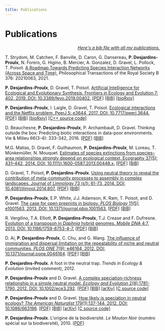 ```yaml
---
title: Publications
---
```


<h1>Publications</h1>

<p style='text-align: right'><a href='files/desjardins-proulx.bib'><i>Here's a bib file with all my publications.</i></a></p>

<div class='publications'>

  <p>
    T. Strydom, M. Catchen, F. Banville, D. Caron, G. Dansereau, <b>P. Desjardins-Proulx</b>, N. Forero, G. Higino, B. Mercier, A. Gonzalez, D. Gravel, L. Pollock, T. Poisot.
    <a href='https://royalsocietypublishing.org/doi/pdf/10.1098/rstb.2021.0063/'><span class='bold myblue'>A Roadmap Towards Predicting Species Interaction Networks (Across Space and Time)</span></a>, Philosophical Transactions of the Royal Society B 376: 20210063, 2021.
  </p>

  <p>
    <b>P. Desjardins-Proulx</b>, D. Gravel, T. Poisot. <a href='http://dx.doi.org/10.3389/fevo.2019.00402'><span class='bold myblue'>Artificial Intelligence for Ecological and Evolutionary Synthesis</span>, Frontiers in Ecology and Evolution 7: 402, 2019.
    DOI: 10.3389/fevo.2019.00402.</a>
    <a href='files/desjardins-proulx_2019.pdf'>[PDF]</a>
    <a href='files/desjardins-proulx_2019.bib'>[BIB]</a>
    <a href='https://www.biorxiv.org/content/10.1101/161125v5'>[bioRxiv]</a>
  </p>

  <p>
    <b>P. Desjardins-Proulx</b>, I. Laigle, D. Gravel, T. Poisot. <a href='http://dx.doi.org/10.7717/peerj.3644'><span class='bold myblue'>Ecological interactions and the Netflix problem</span>. PeerJ 5: e3644, 2017.
    DOI: 10.7717/peerj.3644.</a>
    <a href='files/desjardins-proulx_2017.pdf'>[PDF]</a>
    <a href='files/desjardins-proulx_2017.bib'>[BIB]</a>
    <a href='https://www.biorxiv.org/content/10.1101/089771v2'>[bioRxiv]</a>
    <a href='https://github.com/PhDP/EcoInter'>[C++ source code]</a>
  </p>

  <p>
    D. Beauchesne, <b>P. Desjardins-Proulx</b>, P. Archambault, D. Gravel. <span class='bold myblue'>Thinking outside the box: Predicting biotic interactions in data-poor environments</span>. Vie &amp; Milieu 66(3-4): 333-342, 2016.
    <a href='files/beauchesne_2016.pdf'>[PDF]</a>
    <a href='files/beauchesne_2016.bib'>[BIB]</a>
  </p>

  <p>
    M.G. Matias, D. Gravel, F. Guilhaumon, <b>P. Desjardins-Proulx</b>, M. Loreau, T. Münkemüller, N. Mouquet. <a href='http://dx.doi.org/10.1111/j.1600-0587.2013.00448.x'><span class='bold myblue'>Estimates of species extinctions from species–area relationships strongly depend on ecological context</span>. Ecography 37(5): 431–442, 2014.
    DOI: 10.1111/j.1600-0587.2013.00448.x.</a>
    <a href='files/matias_2014.pdf'>[PDF]</a>
    <a href='files/matias_2014.bib'>[BIB]</a>
  </p>

  <p>
    D. Gravel, T. Poisot, <b>P. Desjardins-Proulx</b>. <a href='http://dx.doi.org/10.4081/jlimnol.2014.807'><span class='bold myblue'>Using neutral theory to reveal the contribution of meta-community processes to assembly in complex landscapes</span>. Journal of Limnology 73 (s1): 61-73, 2014.
    DOI: 10.4081/jlimnol.2014.807.</a>
    <a href='files/gravel_2014.pdf'>[PDF]</a>
    <a href='files/gravel_2014.bib'>[BIB]</a>
  </p>

  <p>
    <b>P. Desjardins-Proulx</b>, E.P. White, J.J. Adamson, K. Ram, T. Poisot, and D. Gravel. <a href='http://dx.doi.org/10.1371/journal.pbio.1001563'><span class='bold myblue'>The case for open preprints in biology</span>. <i>PLOS Biology</i> 11(5): e1001563, 2013.
    DOI: 10.1371/journal.pbio.1001563.</a>
    <a href='files/desjardins-proulx_2013.pdf'>[PDF]</a>
    <a href='files/desjardins-proulx_2013.bib'>[BIB]</a>
  </p>

  <p>
    R. Vergilino, T.A. Elliott, <b>P. Desjardins-Proulx</b>, T.J. Crease and F. Dufresne. <a href='http://dx.doi.org/10.1186/1759-8753-4-7'><span class='bold myblue'>Evolution of a transposon in <i>Daphnia</i> hybrid genomes</span>. <i>Mobile DNA</i> 4:7, 2013.
    DOI: 10.1186/1759-8753-4-7.</a>
    <a href='files/vergilino_2013.pdf'>[PDF]</a>
    <a href='files/vergilino_2013.bib'>[BIB]</a>
  </p>

  <p>
    D. Ai, <b>P. Desjardins-Proulx</b>, C. Chu, and G. Wang. <a href='http://dx.doi.org/10.1371/journal.pone.0046164'><span class='bold myblue'>The influence of immigration and dispersal limitation on the repeatability of niche and neutral communities</span>. <i>PLOS ONE</i> 7(9): e46164, 2012.
    DOI: 10.1371/journal.pone.0046164</a>.
    <a href='files/ai_2012.pdf'>[PDF]</a>
    <a href='files/ai_2012.bib'>[BIB]</a>
  </p>

  <p>
    <b>P. Desjardins-Proulx</b>. <span class='bold myblue'>A foot in the neutral trap</span>. <i>Trends in Ecology & Evolution</i> (invited comment), 2012.
  </p>

  <p>
    <b>P. Desjardins-Proulx</b> and D. Gravel. <a href='http://dx.doi.org/10.1002/ece3.292'><span class='bold myblue'>A complex speciation-richness relationship in a simple neutral model</span>. <i>Ecology and Evolution</i> 2(8):1781-1790, 2012.
    DOI: 10.1002/ece3.292</a>.
    <a href='files/desjardins-proulx_2012b.pdf'>[PDF]</a>
    <a href='files/desjardins-proulx_2012b.bib'>[BIB]</a>
    <a href='https://arxiv.org/abs/1203.3884'>[arXiv]</a>
    <a href='https://github.com/PhDP/origin'>[C source code]</a>
  </p>

  <p>
    <b>P. Desjardins-Proulx</b> and D. Gravel. <a href='http://dx.doi.org/10.1086/663196'><span class='bold myblue'>How likely is speciation in neutral ecology?</span> <i>The American Naturalist</i> 179(1):137-144, 2012.
    DOI: 10.1086/663196</a>.
    <a href='files/desjardins-proulx_2012a.pdf'>[PDF]</a>
    <a href='files/desjardins-proulx_2012a.bib'>[BIB]</a>
    <a href='http://arxiv.org/abs/1102.2634'>[arXiv]</a>
    <a href='https://github.com/PhDP/origin'>[C source code]</a>
  </p>

  <p>
    <b>P. Desjardins-Proulx</b>. <span class='bold myblue'>L'origine de la biodiversité</span>. <i>Le Mouton Noir</i> (numéro spécial sur la biodiversité), 2010.
    <a href="files/desjardins-proulx_2010.pdf">[PDF]</a>
  </p>

</div>
